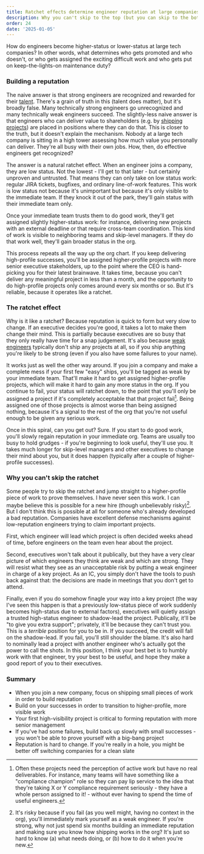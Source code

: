 ```yaml
---
title: Ratchet effects determine engineer reputation at large companies
description: Why you can't skip to the top (but you can skip to the bottom)
order: 24
date: '2025-01-05'
---
```


How do engineers become higher-status or lower-status at large tech companies? In other words, what determines who gets promoted and who doesn't, or who gets assigned the exciting difficult work and who gets put on keep-the-lights-on maintenance duty?

### Building a reputation

The naive answer is that strong engineers are recognized and rewarded for their [talent](/what-makes-strong-engineers-strong). There's a grain of truth in this (talent does matter), but it's broadly false. Many technically strong engineers go unrecognized and many technically weak engineers succeed. The slightly-less naive answer is that engineers who can deliver value to shareholders (e.g. by [shipping projects](/how-to-ship)) are placed in positions where they can do that. This is closer to the truth, but it doesn't explain the mechanism. Nobody at a large tech company is sitting in a high tower assessing how much value you personally can deliver. They're all busy with their own jobs. How, then, do effective engineers get recognized?

The answer is a natural ratchet effect. When an engineer joins a company, they are low status. Not the lowest - I'll get to that later - but certainly unproven and untrusted. That means they can only take on low status work: regular JIRA tickets, bugfixes, and ordinary line-of-work features. This work is low status not because it's unimportant but because it's only visible to the immediate team. If they knock it out of the park, they'll gain status with their immediate team only.

Once your immediate team trusts them to do good work, they'll get assigned slightly higher-status work: for instance, delivering new projects with an external deadline or that require cross-team coordination. This kind of work is visible to neighboring teams and skip-level managers. If they do that work well, they'll gain broader status in the org.

This process repeats all the way up the org chart. If you keep delivering high-profile successes, you'll be assigned higher-profile projects with more senior executive stakeholders, up to the point where the CEO is hand-picking you for their latest brainwave. It takes time, because you can't deliver any meaningful project in less than a month, and the opportunity to do high-profile projects only comes around every six months or so. But it's reliable, because it operates like a ratchet.

### The ratchet effect

Why is it like a ratchet? Because reputation is quick to form but very slow to change. If an executive decides you're good, it takes a lot to make them change their mind. This is partially because executives are so busy that they only really have time for a snap judgement. It's also because [weak engineers](/weak-engineers) typically don't ship any projects at all, so if you ship anything you're likely to be strong (even if you also have some failures to your name).

It works just as well the other way around. If you join a company and make a complete mess if your first few "easy" ships, you'll be tagged as weak by your immediate team. That'll make it hard to get assigned higher-profile projects, which will make it hard to gain any more status in the org. If you continue to fail, your status will ratchet down, to the point that you'll only be assigned a project if it's completely acceptable that that project fail[^1]. Being assigned one of those projects is almost worse than being assigned nothing, because it's a signal to the rest of the org that you're not useful enough to be given any serious work.

Once in this spiral, can you get out? Sure. If you start to do good work, you'll slowly regain reputation in your immediate org. Teams are usually too busy to hold grudges - if you're beginning to look useful, they'll use you. It takes much longer for skip-level managers and other executives to change their mind about you, but it does happen (typically after a couple of higher-profile successes).

### Why you can't skip the ratchet

Some people try to skip the ratchet and jump straight to a higher-profile piece of work to prove themselves. I have never seen this work. I can maybe believe this is possible for a new hire (though unbelievably risky)[^2]. But I don't think this is possible at all for someone who's already developed a bad reputation. Companies have excellent defense mechanisms against low-reputation engineers trying to claim important projects.

First, which engineer will lead which project is often decided weeks ahead of time, before engineers on the team even hear about the project.

Second, executives won't talk about it publically, but they have a very clear picture of which engineers they think are weak and which are strong. They will resist what they see as an unacceptable risk by putting a weak engineer in charge of a key project. As an IC, you simply don't have the tools to push back against that: the decisions are made in meetings that you don't get to attend.

Finally, even if you do somehow finagle your way into a key project (the way I've seen this happen is that a previously low-status piece of work suddenly becomes high-status due to external factors), executives will quietly assign a trusted high-status engineer to shadow-lead the project. Publically, it'll be "to give you extra support"; privately, it'll be because they can't trust you. This is a _terrible_ position for you to be in. If you succeed, the credit will fall on the shadow-lead. If you fail, you'll still shoulder the blame. It's also hard to nominally lead a project with another engineer who's actually got the power to call the shots. In this position, I think your best bet is to humbly work with that engineer, try your best to be useful, and hope they make a good report of you to their executives.

### Summary

- When you join a new company, focus on shipping small pieces of work in order to build reputation
- Build on your successes in order to transition to higher-profile, more visible work
- Your first high-visibility project is critical to forming reputation with more senior management
- If you've had some failures, build back up slowly with small successes - you won't be able to prove yourself with a big-bang project
- Reputation is hard to change. If you're really in a hole, you might be better off switching companies for a clean slate

[^1]: Often these projects need the perception of active work but have no real deliverables. For instance, many teams will have something like a "compliance champion" role so they can pay lip service to the idea that they're taking X or Y compliance requirement seriously - they have a whole person assigned to it! - without ever having to spend the time of useful engineers.

[^2]: It's risky because if you fail (as you well might, having no context in the org), you'll immediately mark yourself as a weak engineer. If you're strong, why not just spend six months building an immediate reputation and making sure you know how shipping works in the org? It's just so hard to know (a) what needs doing, or (b) how to do it when you're new.